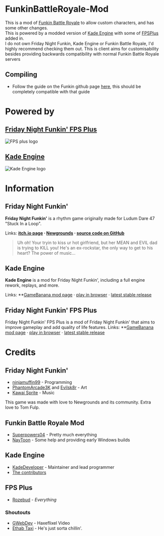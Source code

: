# FunkinBattleRoyale-Mod
This is a mod of [Funkin Battle Royale](https://github.com/XieneDev/FunkinBattleRoyale/) to allow custom characters, and has some other changes.<br>
This is powered by a modded version of [Kade Engine](https://github.com/KadeDev/Kade-Engine) with some of [FPSPlus](https://github.com/ThatRozebudDude/FPS-Plus-Public/) added in.<br>
I do not own Friday Night Funkin, Kade Engine or Funkin Battle Royale, I'd highly recommend checking them out.
This is client aims for customisability besides providing backwards compatibility with normal Funkin Battle Royale servers

## Compiling
- Follow the guide on the Funkin github page [here](https://github.com/ninjamuffin99/Funkin#build-instructions), this should be completely compatible with that guide


# Powered by
## [Friday Night Funkin' FPS Plus](https://github.com/ThatRozebudDude/FPS-Plus-Public/)
![FPS plus logo](https://github.com/ThatRozebudDude/FPS-Plus-Public/raw/release/art/readme/logo.png)

## [Kade Engine](https://github.com/KadeDev/Kade-Engine)
![Kade Engine logo](https://user-images.githubusercontent.com/26305836/110529589-4b4eb600-80ce-11eb-9c44-e899118b0bf0.png)

# Information
## Friday Night Funkin'
**Friday Night Funkin'** is a rhythm game originally made for Ludum Dare 47 "Stuck In a Loop".

Links: **[itch.io page](https://ninja-muffin24.itch.io/funkin) ⋅ [Newgrounds](https://www.newgrounds.com/portal/view/770371) ⋅ [source code on GitHub](https://github.com/ninjamuffin99/Funkin)**
> Uh oh! Your tryin to kiss ur hot girlfriend, but her MEAN and EVIL dad is trying to KILL you! He's an ex-rockstar, the only way to get to his heart? The power of music... 

## Kade Engine
**Kade Engine** is a mod for Friday Night Funkin', including a full engine rework, replays, and more.

Links: **[GameBanana mod page](https://gamebanana.com/gamefiles/16761) ⋅ [play in browser](https://funkin.puyo.xyz) ⋅ [latest stable release](https://github.com/KadeDev/Kade-Engine/releases/latest)

## Friday Night Funkin' FPS Plus
Friday Night Funkin' FPS Plus is a mod of Friday Night Funkin' that aims to improve gameplay and add quality of life features.
Links: **[GameBanana mod page](https://gamebanana.com/gamefiles/16761) ⋅ [play in browser](https://funkin.puyo.xyz) ⋅ [latest stable release](https://github.com/KadeDev/Kade-Engine/releases/latest)

# Credits
## Friday Night Funkin'
 - [ninjamuffin99](https://twitter.com/ninja_muffin99) - Programming
 - [PhantomArcade3K](https://twitter.com/phantomarcade3k) and [Evilsk8r](https://twitter.com/evilsk8r) - Art
 - [Kawai Sprite](https://twitter.com/kawaisprite) - Music

This game was made with love to Newgrounds and its community. Extra love to Tom Fulp.
## Funkin Battle Royale Mod
- [Superpowers04](https://github.com/superpowers04) - Pretty much everything
- [NayToon](https://github.com/cartoon032) - Some help and providing early Windows builds
## Kade Engine
- [KadeDeveloper](https://twitter.com/KadeDeveloper) - Maintainer and lead programmer
- [The contributors](https://github.com/KadeDev/Kade-Engine/graphs/contributors)
## FPS Plus
- [Rozebud](https://twitter.com/helpme_thebigt) - *Everything*
### Shoutouts
- [GWebDev](https://twitter.com/GFlipaclip) - Haxeflixel Video
- [Ethab Taxi](https://twitter.com/EthabTaxi) - He's just sorta chillin'.
